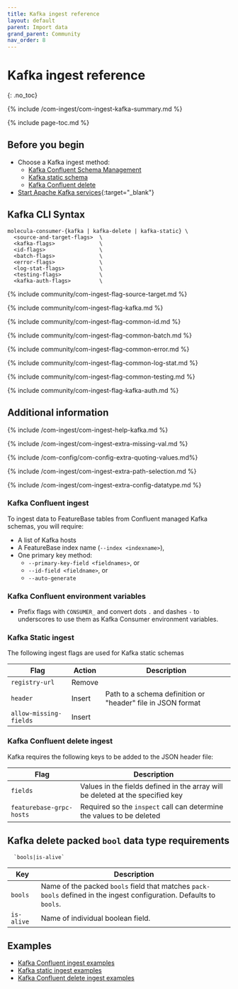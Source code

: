 ```yaml
---
title: Kafka ingest reference
layout: default
parent: Import data
grand_parent: Community
nav_order: 8
---
```


# Kafka ingest reference
{: .no_toc}

{% include /com-ingest/com-ingest-kafka-summary.md %}

{% include page-toc.md %}

## Before you begin

* Choose a Kafka ingest method:
  * [Kafka Confluent Schema Management](/docs/community/com-ingest/com-ingest-source-kafka-confluent)
  * [Kafka static schema](/docs/community/com-ingest/com-ingest-source-kafka-static)
  * [Kafka Confluent delete](/docs/community/com-ingest/com-ingest-source-kafka-confluent-delete)
* [Start Apache Kafka services](https://kafka.apache.org/quickstart){:target="_blank"}

## Kafka CLI Syntax

```
molecula-consumer-{kafka | kafka-delete | kafka-static} \
  <source-and-target-flags>  \
  <kafka-flags>              \
  <id-flags>                 \
  <batch-flags>              \
  <error-flags>              \
  <log-stat-flags>           \
  <testing-flags>            \
  <kafka-auth-flags>         \
```

{% include community/com-ingest-flag-source-target.md %}

{% include community/com-ingest-flag-kafka.md %}

{% include community/com-ingest-flag-common-id.md %}

{% include community/com-ingest-flag-common-batch.md %}

{% include community/com-ingest-flag-common-error.md %}

{% include community/com-ingest-flag-common-log-stat.md %}

{% include community/com-ingest-flag-common-testing.md %}

{% include community/com-ingest-flag-kafka-auth.md %}

## Additional information

{% include /com-ingest/com-ingest-help-kafka.md %}

{% include /com-ingest/com-ingest-extra-missing-val.md %}

{% include /com-config/com-config-extra-quoting-values.md%}

{% include /com-ingest/com-ingest-extra-path-selection.md %}

{% include /com-ingest/com-ingest-extra-config-datatype.md %}

### Kafka Confluent ingest

To ingest data to FeatureBase tables from Confluent managed Kafka schemas, you will require:
* A list of Kafka hosts
* A FeatureBase index name (`--index <indexname>`),
* One primary key method:
  * `--primary-key-field <fieldnames>`, or
  * `--id-field <fieldname>`, or
  * `--auto-generate`

### Kafka Confluent environment variables

* Prefix flags with `CONSUMER_` and convert dots `.` and dashes `-` to underscores to use them as Kafka Consumer environment variables.

### Kafka Static ingest

The following ingest flags are used for Kafka static schemas

| Flag | Action | Description |
|---|---|---|
| `registry-url` | Remove |  |
| `header` | Insert | Path to a schema definition or "header" file in JSON format |
| `allow-missing-fields` | Insert |  |

### Kafka Confluent delete ingest

Kafka requires the following keys to be added to the JSON header file:

| Flag | Description |
|---|---|
| `fields` | Values in the fields defined in the array will be deleted at the specified key |
| `featurebase-grpc-hosts` | Required so the `inspect` call can determine the values to be deleted |

## Kafka delete packed `bool` data type requirements

```
  `bools|is-alive`
```

| Key | Description |
|---|---|
| `bools` | Name of the packed `bools` field that matches `pack-bools` defined in the ingest configuration. Defaults to `bools`. |
| `is-alive` | Name of individual boolean field. |

## Examples

* [Kafka Confluent ingest examples](/docs/community/com-ingest/com-ingest-example-kafka-confluent)
* [Kafka static ingest examples](/docs/community/com-ingest/com-ingest-example-kafka-static)
* [Kafka Confluent delete ingest examples](/docs/community/com-ingest/com-ingest-example-kafka-confluent-delete)
